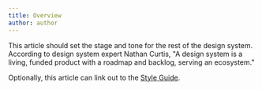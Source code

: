 ```yaml
---
title: Overview
author: author
---
```


This article should set the stage and tone for the rest of the design system. According to design system expert Nathan Curtis, "A design system is a living, funded product with a roadmap and backlog, serving an ecosystem."

Optionally, this article can link out to the [Style Guide]({{sitebase.url}}/style-guide/#style-guide).
